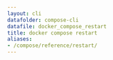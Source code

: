 ```yaml
---
layout: cli
datafolder: compose-cli
datafile: docker_compose_restart
title: docker compose restart
aliases:
- /compose/reference/restart/
---
```

<!--
Sorry, but the contents of this page are automatically generated from
Docker's source code. If you want to suggest a change to the text that appears
here, you'll need to find the string by searching this repo:
https://github.com/docker/compose
-->
